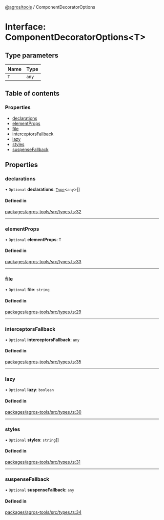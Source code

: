 [@agros/tools](../index.md) / ComponentDecoratorOptions

# Interface: ComponentDecoratorOptions<T\>

## Type parameters

| Name | Type |
| :------ | :------ |
| `T` | `any` |

## Table of contents

### Properties

- [declarations](ComponentDecoratorOptions.md#declarations)
- [elementProps](ComponentDecoratorOptions.md#elementprops)
- [file](ComponentDecoratorOptions.md#file)
- [interceptorsFallback](ComponentDecoratorOptions.md#interceptorsfallback)
- [lazy](ComponentDecoratorOptions.md#lazy)
- [styles](ComponentDecoratorOptions.md#styles)
- [suspenseFallback](ComponentDecoratorOptions.md#suspensefallback)

## Properties

### <a id="declarations" name="declarations"></a> declarations

• `Optional` **declarations**: [`Type`](../index.md#type)<`any`\>[]

#### Defined in

[packages/agros-tools/src/types.ts:32](https://github.com/agrosjs/agros/blob/8fba5a5/packages/agros-tools/src/types.ts#L32)

___

### <a id="elementprops" name="elementprops"></a> elementProps

• `Optional` **elementProps**: `T`

#### Defined in

[packages/agros-tools/src/types.ts:33](https://github.com/agrosjs/agros/blob/8fba5a5/packages/agros-tools/src/types.ts#L33)

___

### <a id="file" name="file"></a> file

• `Optional` **file**: `string`

#### Defined in

[packages/agros-tools/src/types.ts:29](https://github.com/agrosjs/agros/blob/8fba5a5/packages/agros-tools/src/types.ts#L29)

___

### <a id="interceptorsfallback" name="interceptorsfallback"></a> interceptorsFallback

• `Optional` **interceptorsFallback**: `any`

#### Defined in

[packages/agros-tools/src/types.ts:35](https://github.com/agrosjs/agros/blob/8fba5a5/packages/agros-tools/src/types.ts#L35)

___

### <a id="lazy" name="lazy"></a> lazy

• `Optional` **lazy**: `boolean`

#### Defined in

[packages/agros-tools/src/types.ts:30](https://github.com/agrosjs/agros/blob/8fba5a5/packages/agros-tools/src/types.ts#L30)

___

### <a id="styles" name="styles"></a> styles

• `Optional` **styles**: `string`[]

#### Defined in

[packages/agros-tools/src/types.ts:31](https://github.com/agrosjs/agros/blob/8fba5a5/packages/agros-tools/src/types.ts#L31)

___

### <a id="suspensefallback" name="suspensefallback"></a> suspenseFallback

• `Optional` **suspenseFallback**: `any`

#### Defined in

[packages/agros-tools/src/types.ts:34](https://github.com/agrosjs/agros/blob/8fba5a5/packages/agros-tools/src/types.ts#L34)
